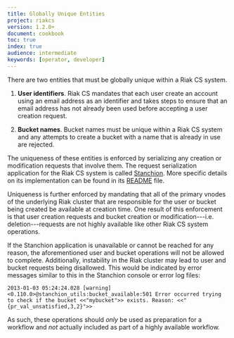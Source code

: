 ```yaml
---
title: Globally Unique Entities
project: riakcs
version: 1.2.0+
document: cookbook
toc: true
index: true
audience: intermediate
keywords: [operator, developer]
---
```


There are two entities that must be globally unique within a Riak CS system.

1. **User identifiers**. Riak CS mandates that each user create an account using an email address as an identifier and takes steps to ensure that an email address has not already been used before accepting a user creation request.

2. **Bucket names**. Bucket names must be unique within
a Riak CS system and any attempts to create a bucket with a name that is already in use are rejected.

The uniqueness of these entities is enforced by serializing any creation or modification requests that involve them. The request serialization application for the Riak CS system is called [Stanchion](https://github.com/basho/stanchion). More specific details on its implementation can be found in its [README](https://github.com/basho/stanchion/blob/master/README.org) file.

Uniqueness is further enforced by mandating that all of the primary vnodes of the underlying Riak cluster that are responsible for the user or bucket being created be available at creation time. One result of this enforcement is that user creation requests and bucket creation or modification---i.e. deletion---requests are not highly available like other Riak CS system operations. 

If the Stanchion application is unavailable or cannot be reached for any reason, the aforementioned user and bucket operations will not be allowed to complete. Additionally, instability in the Riak cluster may lead to user and bucket requests being disallowed. This would be indicated by error messages similar to this in the Stanchion console or error log files:

```log
2013-01-03 05:24:24.028 [warning] <0.110.0>@stanchion_utils:bucket_available:501 Error occurred trying to check if the bucket <<"mybucket">> exists. Reason: <<"{pr_val_unsatisfied,3,2}">>
```

As such, these operations should *only* be used as preparation for
a workflow and *not* actually included as part of a highly available
workflow.
